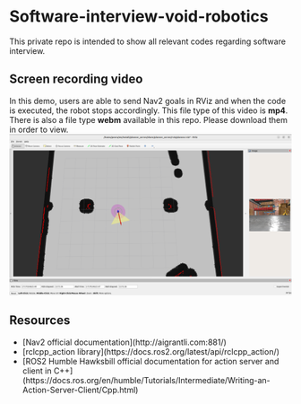 # Software-interview-void-robotics
This private repo is intended to show all relevant codes regarding software interview.

## Screen recording video
In this demo, users are able to send Nav2 goals in RViz and when the code is executed, the robot stops accordingly. This file type of this video is <b>mp4</b>. There is also a file type <b>webm</b> available in this repo. Please download them in order to view.
[![Watch the video](https://github.com/ptientho/software-interview-void-robotics/blob/main/Screenshot%20from%202024-05-29%2016-30-29.png)](https://github.com/ptientho/software-interview-void-robotics/blob/main/software_internship_demo.mp4)

## Resources
<ul>
  <li>[Nav2 official documentation](http://aigrantli.com:881/)</li>
  <li>[rclcpp_action library](https://docs.ros2.org/latest/api/rclcpp_action/)</li>
  <li>[ROS2 Humble Hawksbill official documentation for action server and client in C++](https://docs.ros.org/en/humble/Tutorials/Intermediate/Writing-an-Action-Server-Client/Cpp.html)</li>
</ul>
